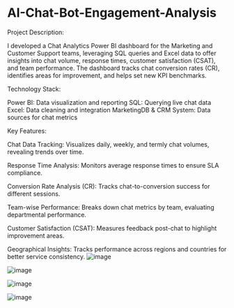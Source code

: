 # AI-Chat-Bot-Engagement-Analysis

Project Description:

I developed a Chat Analytics Power BI dashboard for the Marketing and Customer Support teams, leveraging SQL queries and Excel data to offer insights into chat volume, response times, customer satisfaction (CSAT), and team performance. The dashboard tracks chat conversion rates (CR), identifies areas for improvement, and helps set new KPI benchmarks.

Technology Stack:

Power BI: Data visualization and reporting
SQL: Querying live chat data
Excel: Data cleaning and integration
MarketingDB & CRM System: Data sources for chat metrics

Key Features:

Chat Data Tracking: Visualizes daily, weekly, and termly chat volumes, revealing trends over time.

Response Time Analysis: Monitors average response times to ensure SLA compliance.

Conversion Rate Analysis (CR): Tracks chat-to-conversion success for different sessions.

Team-wise Performance: Breaks down chat metrics by team, evaluating departmental performance.

Customer Satisfaction (CSAT): Measures feedback post-chat to highlight improvement areas.

Geographical Insights: Tracks performance across regions and countries for better service consistency.
![image](https://github.com/user-attachments/assets/9576da2a-929a-45d3-a328-ecee9642ed6c)

![image](https://github.com/user-attachments/assets/341ff07b-6218-40d7-a18d-95710656c563)


![image](https://github.com/user-attachments/assets/18311318-cdf5-4fcc-a56e-6d8832cf2f77)

![image](https://github.com/user-attachments/assets/9a246ac7-8b8e-4776-9643-366de91c234e)




